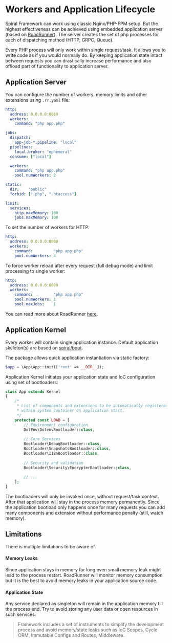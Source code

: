 # Workers and Application Lifecycle
Spiral Framework can work using classic Nginx/PHP-FPM setup. But the highest effectiveness can be achieved using 
embedded application server (based on [RoadRunner](https://roadrunner.dev/)). The server creates the set of php processes for each of dispatching 
method (HTTP, GRPC, Queue).

Every PHP process will only work within single request/task. It allows you to write code as if you would normally do. By keeping application state intact between requests you can drastically increase performance and also offload part
of functionality to application server.

## Application Server
You can configure the number of workers, memory limits and other extensions using `.rr.yaml` file:

```yaml
http:
  address: 0.0.0.0:8080
  workers:
    command: "php app.php"

jobs:
  dispatch:
    app-job-*.pipeline: "local"
  pipelines:
    local.broker: "ephemeral"
  consume: ["local"]

  workers:
    command: "php app.php"
    pool.numWorkers: 2

static:
  dir:    "public"
  forbid: [".php", ".htaccess"]

limit:
  services:
    http.maxMemory: 100
    jobs.maxMemory: 100
```

To set the number of workers for HTTP:

```yaml
http:
  address: 0.0.0.0:8080
  workers:
    command:         "php app.php"
    pool.numWorkers: 4
```

To force worker reload after every request (full debug mode) and limit processing to single worker:

```yaml
http:
  address: 0.0.0.0:8080
  workers:
    command:         "php app.php"
    pool.numWorkers: 1
    pool.maxJobs:    1
```

You can read more about RoadRunner [here](https://roadrunner.dev/docs).

## Application Kernel
Every worker will contain single application instance. Default application skeleton(s) are based 
on [spiral/boot](https://github.com/spiral/boot).

The package allows quick application instantiation via static factory:

```php
$app = \App\App::init(['root' => __DIR__]);
```

Application Kernel initiates your application state and IoC configuration using set of bootloaders:

```php
class App extends Kernel
{
    /*
     * List of components and extensions to be automatically registered
     * within system container on application start.
     */
    protected const LOAD = [
        // Environment configuration
        DotEnv\DotenvBootloader::class,
        
        // Core Services
        Bootloader\DebugBootloader::class,
        Bootloader\SnapshotsBootloader::class,
        Bootloader\I18nBootloader::class,
        
        // Security and validation
        Bootloader\Security\EncrypterBootloader::class,
        
        // ...
    ];
}
```

The bootloaders will only be invoked once, without request/task context. After that application will stay in the process 
memory permanently. Since the application bootload only happens once for many requests you can add many components and extension
without performance penalty (still, watch memory).

## Limitations
There is multiple limitations to be aware of.

#### Memory Leaks
Since application stays in memory for long even small memory leak might lead to the process restart. RoadRunner
will monitor memory consumption but it is the best to avoid memory leaks in your application source code.

#### Application State
Any service declared as singleton will remain in the application memory till the process end. Try to avoid storing any user data
or open resources in such services. 

> Framework includes a set of instruments to simplify the development process and avoid memory/state leaks such as 
IoC Scopes, Cycle ORM, Immutable Configs and Routes, Middleware.
